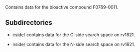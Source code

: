 Contains data for the bioactive compound F0769-0011.

## Subdirectories

- cside/ contains data for the C-side search space on rv1821.

- nside/ contains data for the N-side search space on rv1821.


